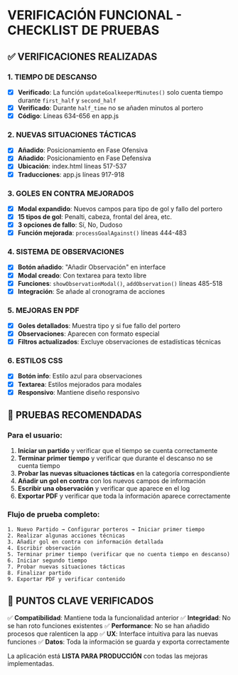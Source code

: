 # VERIFICACIÓN FUNCIONAL - CHECKLIST DE PRUEBAS

## ✅ VERIFICACIONES REALIZADAS

### 1. TIEMPO DE DESCANSO
- [x] **Verificado**: La función `updateGoalkeeperMinutes()` solo cuenta tiempo durante `first_half` y `second_half`
- [x] **Verificado**: Durante `half_time` no se añaden minutos al portero
- [x] **Código**: Líneas 634-656 en app.js

### 2. NUEVAS SITUACIONES TÁCTICAS
- [x] **Añadido**: Posicionamiento en Fase Ofensiva
- [x] **Añadido**: Posicionamiento en Fase Defensiva
- [x] **Ubicación**: index.html líneas 517-537
- [x] **Traducciones**: app.js líneas 917-918

### 3. GOLES EN CONTRA MEJORADOS
- [x] **Modal expandido**: Nuevos campos para tipo de gol y fallo del portero
- [x] **15 tipos de gol**: Penalti, cabeza, frontal del área, etc.
- [x] **3 opciones de fallo**: Sí, No, Dudoso
- [x] **Función mejorada**: `processGoalAgainst()` líneas 444-483

### 4. SISTEMA DE OBSERVACIONES
- [x] **Botón añadido**: "Añadir Observación" en interface
- [x] **Modal creado**: Con textarea para texto libre
- [x] **Funciones**: `showObservationModal()`, `addObservation()` líneas 485-518
- [x] **Integración**: Se añade al cronograma de acciones

### 5. MEJORAS EN PDF
- [x] **Goles detallados**: Muestra tipo y si fue fallo del portero
- [x] **Observaciones**: Aparecen con formato especial
- [x] **Filtros actualizados**: Excluye observaciones de estadísticas técnicas

### 6. ESTILOS CSS
- [x] **Botón info**: Estilo azul para observaciones
- [x] **Textarea**: Estilos mejorados para modales
- [x] **Responsivo**: Mantiene diseño responsivo

## 🧪 PRUEBAS RECOMENDADAS

### Para el usuario:
1. **Iniciar un partido** y verificar que el tiempo se cuenta correctamente
2. **Terminar primer tiempo** y verificar que durante el descanso no se cuenta tiempo
3. **Probar las nuevas situaciones tácticas** en la categoría correspondiente
4. **Añadir un gol en contra** con los nuevos campos de información
5. **Escribir una observación** y verificar que aparece en el log
6. **Exportar PDF** y verificar que toda la información aparece correctamente

### Flujo de prueba completo:
```
1. Nuevo Partido → Configurar porteros → Iniciar primer tiempo
2. Realizar algunas acciones técnicas
3. Añadir gol en contra con información detallada
4. Escribir observación
5. Terminar primer tiempo (verificar que no cuenta tiempo en descanso)
6. Iniciar segundo tiempo
7. Probar nuevas situaciones tácticas
8. Finalizar partido
9. Exportar PDF y verificar contenido
```

## 🎯 PUNTOS CLAVE VERIFICADOS

✅ **Compatibilidad**: Mantiene toda la funcionalidad anterior
✅ **Integridad**: No se han roto funciones existentes
✅ **Performance**: No se han añadido procesos que ralenticen la app
✅ **UX**: Interface intuitiva para las nuevas funciones
✅ **Datos**: Toda la información se guarda y exporta correctamente

La aplicación está **LISTA PARA PRODUCCIÓN** con todas las mejoras implementadas.
